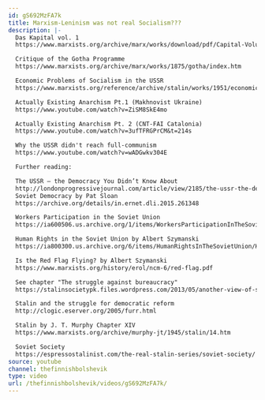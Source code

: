 ```yaml
---
id: gS692MzFA7k
title: Marxism-Leninism was not real Socialism???
description: |-
  Das Kapital vol. 1
  https://www.marxists.org/archive/marx/works/download/pdf/Capital-Volume-I.pdf

  Critique of the Gotha Programme
  https://www.marxists.org/archive/marx/works/1875/gotha/index.htm

  Economic Problems of Socialism in the USSR
  https://www.marxists.org/reference/archive/stalin/works/1951/economic-problems/index.htm

  Actually Existing Anarchism Pt.1 (Makhnovist Ukraine)
  https://www.youtube.com/watch?v=ZiSM8SkE4mo

  Actually Existing Anarchism Pt. 2 (CNT-FAI Catalonia)
  https://www.youtube.com/watch?v=3ufTFRGPrCM&t=214s

  Why the USSR didn't reach full-communism
  https://www.youtube.com/watch?v=wADGwkv304E

  Further reading:

  The USSR – the Democracy You Didn’t Know About
  http://londonprogressivejournal.com/article/view/2185/the-ussr-the-democracy-you-didnt-know-about
  Soviet Democracy by Pat Sloan
  https://archive.org/details/in.ernet.dli.2015.261348

  Workers Participation in the Soviet Union
  https://ia600506.us.archive.org/1/items/WorkersParticipationInTheSovietUnion/Workers%20Participation%20in%20the%20Soviet%20Union.pdf

  Human Rights in the Soviet Union by Albert Szymanski
  https://ia800300.us.archive.org/6/items/HumanRightsInTheSovietUnion/Human%20Rights%20in%20the%20Soviet%20Union.pdf

  Is the Red Flag Flying? by Albert Szymanski
  https://www.marxists.org/history/erol/ncm-6/red-flag.pdf

  See chapter "The struggle against bureaucracy"
  https://stalinsocietypk.files.wordpress.com/2013/05/another-view-of-stalin1.pdf

  Stalin and the struggle for democratic reform
  http://clogic.eserver.org/2005/furr.html

  Stalin by J. T. Murphy Chapter XIV
  https://www.marxists.org/archive/murphy-jt/1945/stalin/14.htm

  Soviet Society
  https://espressostalinist.com/the-real-stalin-series/soviet-society/
source: youtube
channel: thefinnishbolshevik
type: video
url: /thefinnishbolshevik/videos/gS692MzFA7k/
---
```

